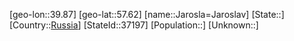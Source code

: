 ﻿---
location: [57.62,39.87]
type: City
tags:
- geo/City


SpocWebEntityId: 31164
isDeleted: false
confidential: public

---
[geo-lon::39.87]
[geo-lat::57.62]
[name::Jarosla=Jaroslav]
[State::]
[Country::[Russia](geo/Continent/Europe/Russia.md)]
[StateId::37197]
[Population::]
[Unknown::]

